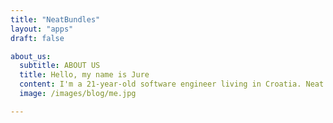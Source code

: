 ```yaml
---
title: "NeatBundles"
layout: "apps"
draft: false

about_us:
  subtitle: ABOUT US
  title: Hello, my name is Jure
  content: I'm a 21-year-old software engineer living in Croatia. Neat Merchant is my company, and I am currently working solo. My main focus is helping merchants by either building Shopify Apps or providing custom Shopify Development services. In my free time, I like to go to the gym or go out for a run.
  image: /images/blog/me.jpg

---
```

